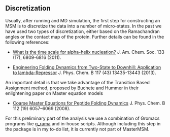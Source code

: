 ## Discretization

Usually, after running and MD simulation, the first step for constructing an
MSM is to discretize the data into a number of micro-states. In the past we
have used two types of discretization, either based on the Ramachandran angles
or the contact map of the protein. Further details can be found in the following
references:

* [What is the time scale for alpha-helix
 nucleation?](http://pubs.acs.org/doi/abs/10.1021/ja200834s) J. Am. Chem. Soc. 133 (17), 
6809-6816 (2011).

* [Engineering Folding Dynamics from Two-State to Downhill: Application to 
lambda-Repressor](http://dx.doi.org/10.1021/jp405904g) J. Phys. Chem. B 117 
(43) 13435-13443 (2013).

An important detail is that we take advantage of the Transition Based Assignment 
method, proposed by Buchete and Hummer in their enlightening paper on Master 
equation models

* [Coarse Master Equations for Peptide Folding Dynamics](http://dx.doi.org/10.1021/jp0761665) 
J. Phys. Chem. B 112 (19) 6057–6069 (2008).

For this preliminary part of the analysis we use a combination of Gromacs programs like
[g_rama](https://usersupport.nci.org.au/software/GROMACS/html/online/g_rama.html) 
and in-house scripts. Although including this step in the package is in my to-do list,
it is currently not part of MasterMSM.
